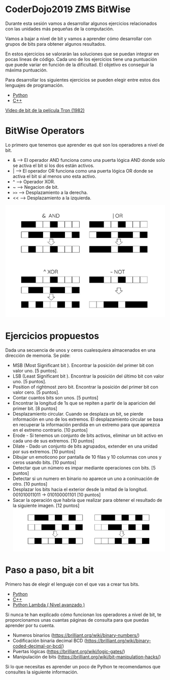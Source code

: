 # CoderDojo2019 ZMS BitWise
Durante esta sesión vamos a desarrollar algunos ejercicios relacionados con las unidades más pequeñas de la computación.

Vamos a bajar a nivel de bit y vamos a aprender cómo desarrollar con grupos de bits para obtener algunos resultados.

En estos ejercicios se valorarán las soluciones que se puedan integrar en pocas lineas de código. Cada uno de los ejercicios tiene una puntuación que puede variar en función de la dificultad. El objetivo es conseguir la máxima puntuación. 

Para desarrollar los siguientes ejercicios se pueden elegir entre estos dos lenguajes de programación.
- [Python](https://repl.it/languages/python3) 
- [C++](https://repl.it/languages/cpp) 


[Video de bit de la película Tron (1982) ](https://www.youtube.com/watch?v=2OgWHeQ0UlY)

# BitWise Operators

Lo primero que tenemos que aprender es qué son los operadores a nivel de bit.

- &  --> El operador AND funciona como una puerta lógica AND donde solo se activa el bit si los dos están activos. 
- |  --> El operador OR funciona como una puerta lógica OR donde se activa el bit si al menos uno esta activo. 
- ^  --> Operador XOR.
- ~  --> Negacion de bit.
- `>>` --> Desplazamiento a la derecha.
- << --> Desplazamiento a la izquierda.


![bit_samples](src/truthTable.jpg)


# Ejercicios propuestos

Dada una secuencia de unos y ceros cualesquiera almacenados en una dirección de memoria. Se pide:

- MSB (Most Significant bit ). Encontrar la posición del primer bit con valor uno. [5 puntos]. 
- LSB (Least Significant bit ). Encontrar la posición del último bit con valor uno. [5 puntos]. 
- Position of rightmost zero bit. Encontrar la posición del primer bit con valor cero. [5 puntos]. 
- Contar cuantos bits son unos. [5 puntos]
- Encontrar la longitud de 1s que se repiten a partir de la aparicion del primer bit. [8 puntos]
- Desplazamiento circular. Cuando se desplaza un bit, se pierde información en uno de los extremos. El desplazamiento circular se basa en recuperar la información perdida en un extremo para que aparezca en el extremo contrario. [10 puntos]
- Erode - Si tenemos un conjunto de bits activos, eliminar un bit activo en cada uno de sus extremos. [10 puntos]
- Dilate - Dado un conjunto de bits agrupados, extender en una unidad por sus extremos. [10 puntos]
- Dibujar un emoticono por pantalla de 10 filas y 10 columnas con unos y ceros usando bits. [10 puntos]
- Detectar que un número es impar mediante operaciones con bits. [5 puntos]
- Detectar si un numero en binario no aparece un uno a coninuación de otro. [10 puntos]
- Desplazar los bits hacia el exterior desde la mitad de la longitud. 001010011011 -> 010100001101 [10 puntos]
- Sacar la operación que habría que realizar para obtener el resultado de la siguiente imagen. [12 puntos]
![bitWise_Comparison](src/bitwiseComparison.png)


# Paso a paso, bit a bit

Primero has de elegir el lenguaje con el que vas a crear tus bits.

- [Python](Python/README.md) 
- [C++](C++/README.md) 
- [Python Lambda ( Nivel avanzado )](Python/Lambda/README.md) 

Si nunca te han explicado cómo funcionan los operadores a nivel de bit, te proporcionamos unas cuantas páginas de consulta para que puedas aprender por tu cuenta.

- Numeros binarios (https://brilliant.org/wiki/binary-numbers/)
- Codificación binaria decimal BCD (https://brilliant.org/wiki/binary-coded-decimal-or-bcd/)
- Puertas lógicas (https://brilliant.org/wiki/logic-gates/)
- Manipulación de bits (https://brilliant.org/wiki/bit-manipulation-hacks/)

Si lo que necesitas es aprender un poco de Python te recomendamos que consultes la siguiente información.

